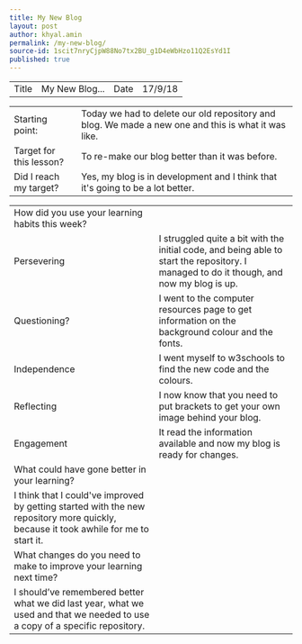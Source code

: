 ```yaml
---
title: My New Blog
layout: post
author: khyal.amin
permalink: /my-new-blog/
source-id: 1scit7nryCjpW88No7tx2BU_g1D4eWbHzo11Q2EsYd1I
published: true
---
```

<table>
  <tr>
    <td>Title</td>
    <td>My New Blog...</td>
    <td>Date</td>
    <td>17/9/18</td>
  </tr>
</table>


<table>
  <tr>
    <td>Starting point:</td>
    <td>Today we had to delete our old repository and blog. We made a new one and this is what it was like.</td>
  </tr>
  <tr>
    <td>Target for this lesson?</td>
    <td>To re-make our blog better than it was before.</td>
  </tr>
  <tr>
    <td>Did I reach my target? </td>
    <td>Yes, my blog is in development and I think that it's going to be a lot better.</td>
  </tr>
</table>


<table>
  <tr>
    <td>How did you use your learning habits this week?</td>
    <td></td>
  </tr>
  <tr>
    <td>Persevering</td>
    <td>I struggled quite a bit with the initial code, and being able to start the repository. I managed to do it though, and now my blog is up.</td>
  </tr>
  <tr>
    <td>Questioning?</td>
    <td>I went to the computer resources page to get information on the background colour and the fonts.</td>
  </tr>
  <tr>
    <td>Independence</td>
    <td>I went myself to w3schools to find the new code and the colours.</td>
  </tr>
  <tr>
    <td>Reflecting</td>
    <td>I now know that you need to put brackets to get your own image behind your blog.</td>
  </tr>
  <tr>
    <td>Engagement</td>
    <td>It read the information available and now my blog is ready for changes.</td>
  </tr>
  <tr>
    <td>What could have gone better in your learning?</td>
    <td></td>
  </tr>
  <tr>
    <td>I think that I could've improved by getting started with the new repository more quickly, because it took awhile for me to start it.</td>
    <td></td>
  </tr>
  <tr>
    <td>What changes do you need to make to improve your learning next time?</td>
    <td></td>
  </tr>
  <tr>
    <td>I should’ve remembered better what we did last year, what we used and that we needed to use a copy of a specific repository.</td>
    <td></td>
  </tr>
</table>


